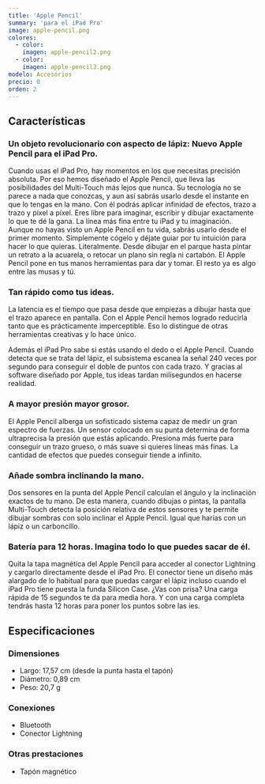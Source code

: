 ```yaml
---
title: 'Apple Pencil'
summary: 'para el iPad Pro'
image: apple-pencil.png
colores:
  - color:
    imagen: apple-pencil2.png
  - color:
    imagen: apple-pencil3.png
modelo: Accesorios
precio: 0
orden: 2
---
```


## Características

### Un objeto revolucionario con aspecto de lápiz: Nuevo Apple Pencil para el iPad Pro.

Cuando usas el iPad Pro, hay momentos en los que necesitas precisión absoluta. Por eso hemos diseñado el Apple Pencil, que lleva las posibilidades del Multi-Touch más lejos que nunca. Su tecnología no se parece a nada que conozcas, y aun así sabrás usarlo desde el instante en que lo tengas en la mano. Con él podrás aplicar infinidad de efectos, trazo a trazo y píxel a píxel. Eres libre para imaginar, escribir y dibujar exactamente lo que te dé la gana.
La línea más fina entre tu iPad y tu imaginación. 
Aunque no hayas visto un Apple Pencil en tu vida, sabrás usarlo desde el primer momento. Simplemente cógelo y déjate guiar por tu intuición para hacer lo que quieras. Literalmente. Desde dibujar en el parque hasta pintar un retrato a la acuarela, o retocar un plano sin regla ni cartabón. El Apple Pencil pone en tus manos herramientas para dar y tomar. El resto ya es algo entre las musas y tú.

### Tan rápido como tus ideas.

La latencia es el tiempo que pasa desde que empiezas a dibujar hasta que el trazo aparece en pantalla. Con el Apple Pencil hemos logrado reducirla tanto que es prácticamente imperceptible. Eso lo distingue de otras herramientas creativas y lo hace único. 

Además el iPad Pro sabe si estás usando el dedo o el Apple Pencil. Cuando detecta que se trata del lápiz, el subsistema escanea la señal 240 veces por segundo para conseguir el doble de puntos con cada trazo. Y gracias al software diseñado por Apple, tus ideas tardan milisegundos en hacerse realidad.

### A mayor presión mayor grosor.

El Apple Pencil alberga un sofisticado sistema capaz de medir un gran espectro de fuerzas. Un sensor colocado en su punta determina de forma ultraprecisa la presión que estás aplicando. Presiona más fuerte para conseguir un trazo grueso, o más suave si quieres líneas más finas. La cantidad de efectos que puedes conseguir tiende a infinito.

### Añade sombra inclinando la mano.

Dos sensores en la punta del Apple Pencil calculan el ángulo y la inclinación exactos de tu mano. De esta manera, cuando dibujas o pintas, la pantalla Multi-Touch detecta la posición relativa de estos sensores y te permite dibujar sombras con solo inclinar el Apple Pencil. Igual que harías con un lápiz o un carboncillo.

### Batería para 12 horas. Imagina todo lo que puedes sacar de él.

Quita la tapa magnética del Apple Pencil para acceder al conector Lightning y cargarlo directamente desde el iPad Pro. El conector tiene un diseño más alargado de lo habitual para que puedas cargar el lápiz incluso cuando el iPad Pro tiene puesta la funda Silicon Case. ¿Vas con prisa? Una carga rápida de 15 segundos te da para media hora. Y con una carga completa tendrás hasta 12 horas para poner los puntos sobre las íes.

## Especificaciones

### Dimensiones

  - Largo: 17,57 cm (desde la punta hasta el tapón)
  - Diámetro: 0,89 cm
  - Peso: 20,7 g

### Conexiones

  - Bluetooth
  - Conector Lightning

### Otras prestaciones

  - Tapón magnético
